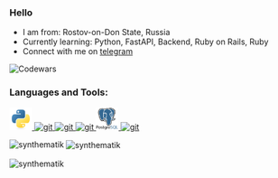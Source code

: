 ### Hello
- I am from: Rostov-on-Don State, Russia
- Currently learning: Python, FastAPI, Backend, Ruby on Rails, Ruby
- Connect with me on [telegram](https://t.me/mchtcl)

![Codewars](https://github.r2v.ch/codewars?user=synthematik&theme=gradient)


<h3 align="left">Languages and Tools:</h3>
<p align="left"> 
  <a href="https://www.python.org" target="_blank" rel="noreferrer"> 
    <img src="https://raw.githubusercontent.com/devicons/devicon/master/icons/python/python-original.svg" alt="python" width="40" height="40"/> 
  </a>
  <a href="https://fastapi.tiangolo.com/" target="_blank" rel="nonreferrer">
    <img src="https://github.com/gilbarbara/logos/blob/main/logos/fastapi-icon.svg" alt="git" width="40" height="40"/>
  </a>
  <a href="https://www.djangoproject.com" target="_blank" rel="nonreferrer">
    <img src="https://www.vectorlogo.zone/logos/djangoproject/djangoproject-icon.svg" alt="git" width="40" height="40"/>
  </a>
  <a href="https://www.ruby-lang.org/en/" target="_blank" rel="nonreferrer">
    <img src="https://www.vectorlogo.zone/logos/ruby-lang/ruby-lang-icon.svg" alt="git" width="40" height="40"/>
  </a>
  <a href="https://www.postgresql.org/" target="_blank" rel="noreferrer"> 
    <img src="https://raw.githubusercontent.com/devicons/devicon/master/icons/postgresql/postgresql-original-wordmark.svg" alt="mongodb" width="40" height="40"/> 
  </a> 
  <a href="https://git-scm.com/" target="_blank" rel="noreferrer"> 
    <img src="https://www.vectorlogo.zone/logos/git-scm/git-scm-icon.svg" alt="git" width="40" height="40"/> 
  </a> 
</p>

<p>
  <img align="left" src="https://github-readme-stats.vercel.app/api/top-langs?username=synthematik&show_icons=true&locale=en&layout=compact" alt="synthematik" />
</p>

<p>&nbsp;<img align="center" src="https://github-readme-stats.vercel.app/api?username=synthematik&show_icons=true&locale=en" alt="synthematik" /></p>

<p><img align="center" src="https://github-readme-streak-stats.herokuapp.com/?user=synthematik&" alt="synthematik" /></p>
